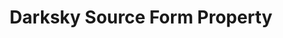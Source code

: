 ---
# -------------------------- #
#     USING THIS TEMPLATE    #
# -------------------------- #

## NEED HELP USING THIS TEMPLATE? SEE:
## https://docs-about-stitch-docs.netlify.com/reference/connect-templates/destination-form-property/
## FOR INSTRUCTIONS & REFERENCE INFO


# -------------------------- #
#        CONTENT TYPE        #
# -------------------------- #

content-type: "api-form"
form-type: "source"
key: "source-form-properties-darksky-object"


# -------------------------- #
#        OBJECT INFO         #
# -------------------------- #

title: "Darksky Source Form Property"
api-type: "platform.darksky"
display-name: "Darksky"

source-type: "saas"
docs-name: "darksky"

property-description: ""
## Used to create a description for the object that doesn't adhere to the standard in _developers/connect/api/documentation/api-form-properties.html
## See the Heap object for an example


# -------------------------- #
#      OBJECT ATTRIBUTES     #
# -------------------------- #

uses-start-date: true

# Only source-specific attributes need to be listed here.
# The following attributes are considered common,
# and therefore don't need to be listed:
# anchor_time, cron_expression, frequency_in_minutes, image_version, start_date 

object-attributes:
  - name: "language"
    type: "string"
    required: true
    description: "The language."
    value: "en"

  - name: "location_list"
    type: "string"
    required: true
    description: "The longitude and latitude of the location the app was used."
    value: "00.000000, -000.000000"
    
  - name: "secret_key"
    type: "string"
    required: true
    description: "The secret API Key"
    value: "YOUR_SECRET_KEY"
    
  - name: "units"
    type: "string"
    required: true
    description: "The unit of measurement."
    value: "us"      
---